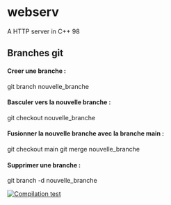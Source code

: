 # webserv
A HTTP server in C++ 98

## Branches git
#### Creer une branche :
git branch nouvelle_branche

#### Basculer vers la nouvelle branche :
git checkout nouvelle_branche

#### Fusionner la nouvelle branche avec la branche main :
git checkout main
git merge nouvelle_branche

#### Supprimer une branche :
git branch -d nouvelle_branche

[![Compilation test](https://github.com/cmariot/webserv/actions/workflows/c-cpp.yml/badge.svg)](https://github.com/cmariot/webserv/actions/workflows/c-cpp.yml)
